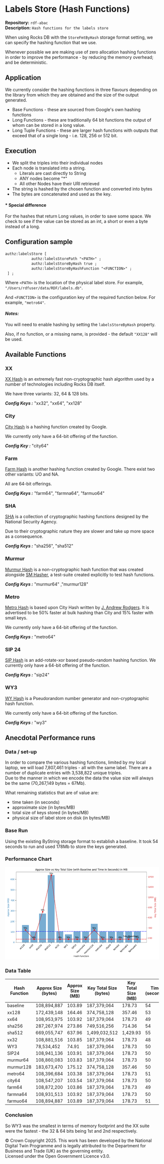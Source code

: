 # Labels Store (Hash Functions)
**Repository:** `rdf-abac`  
**Description:** `Hash functions for the labels store`  

<!-- SPDX-License-Identifier: OGL-UK-3.0 -->
When using Rocks DB with the `StoreFmtByHash` storage format setting, we can specify the hashing function that we use.

Whenever possible we are making use of zero allocation hashing functions in order to improve the performance - by reducing the memory overhead; and be deterministic. 

## Application

We currently consider the hashing functions in three flavours depending on the library from which they are obtained and the size of the output generated.
- Base Functions - these are sourced from Google's own hashing functions
- Long Functions - these are traditionally 64 bit functions the output of whom can be stored in a long value.
- Long Tuple Functions - these are larger hash functions with outputs that exceed that of a single long - i.e. 128, 256 or 512 bit. 

## Execution
- We split the triples into their individual nodes
- Each node is translated into a string.
  - Literals are cast directly to String
  - ANY nodes become "*"
  - All other Nodes have their URI retrieved
- The string is hashed by the chosen function and converted into bytes
- The bytes are concatenated and used as the key.

#### \* Special difference
For the hashes that return Long values, in order to save some space. We check to see if the value can be stored as an int, a short or even a byte instead of a long.

## Configuration sample
```
authz:labelsStore [
            authz:labelsStorePath "<PATH>" ;
            authz:labelsStoreByHash true ;
            authz:labelsStoreByHashFunction "<FUNCTION>" ;
 ] ; 
```
Where `<PATH>` is the location of the physical label store. For example, `"/Users/rdfuser/data/RDF/labels.db"`.

And `<FUNCTION>` is the configuration key of the required function below. For example, `"metro64"`.

#### *Notes:*
You will need to enable hashing by setting the `labelsStoreByHash` property. 

Also, if no function, or a missing name, is provided - the default `"XX128"` will be used.  

## Available Functions

### XX
[XX Hash](https://xxhash.com/) is an extremely fast non-cryptographic hash algorithm used by a number of technologies including Rocks DB itself. 

We have three variants: 32, 64 & 128 bits.

**_Config Keys :_** "xx32", "xx64", "xx128"

### City
[City Hash](https://github.com/google/cityhash) is a hashing function created by Google. 

We currently only have a 64-bit offering of the function.

**_Config Key :_** "city64"

### Farm
[Farm Hash](https://github.com/google/farmhash) is another hashing function created by Google.
There exist two other variants: UO and NA. 

All are 64-bit offerings.

**_Config Keys :_** "farm64", "farmna64", "farmuo64"

### SHA
[SHA](https://en.wikipedia.org/wiki/SHA-2) is a collection of cryptographic hashing functions designed by the National Security Agency. 

Due to their cryptographic nature they are slower and take up more space as a consequence.  

**_Config Keys :_** "sha256", "sha512"

### Murmur
[Murmur Hash](https://en.wikipedia.org/wiki/MurmurHash)  is a non-cryptographic hash function that was created alongside [SM Hasher](https://github.com/aappleby/smhasher), a test-suite created explicitly to test hash functions. 

**_Config Keys :_** "murmur64" ,"murmur128"

### Metro
[Metro Hash](https://github.com/jandrewrogers/MetroHash) is based upon City Hash written by [J. Andrew Rodgers](https://www.jandrewrogers.com/2015/05/27/metrohash/).
It is advertised to be 50% faster at bulk hashing than City and 15% faster with small keys. 

We currently only have a 64-bit offering of the function.

**_Config Keys :_**  "metro64"

### SIP 24
[SIP Hash](https://en.wikipedia.org/wiki/SipHash) is an add-rotate-xor based pseudo-random hashing function.
We currently only have a 64-bit offering of the function.

**_Config Keys :_**  "sip24"

### WY3
[WY Hash](https://github.com/wangyi-fudan/wyhash) is a Pseudorandom number generator and non-cryptographic hash function.

We currently only have a 64-bit offering of the function.

**_Config Keys :_**  "wy3"

## Anecdotal Performance runs

### Data / set-up
In order to compare the various hashing functions, limited by my local laptop, we will load 7,807,461 triples - all with the same label. There are a number of duplicate entries with 3,538,822 unique triples.  
Due to the manner in which we encode the data the value size will always be the same (70,267,149 bytes = 67Mb).

What remaining statistics that are of value are:
- time taken (in seconds)
- approximate size (in bytes/MB)
- total size of keys stored (in bytes/MB)
- physical size of label store on disk (in bytes/MB)

### Base Run
Using the existing ByString storage format to establish a baseline. It took 54 seconds to run and used 178Mb to store the keys generated.

### Performance Chart
![Hash Functions](./images/hash_functions.png)

### Data Table
| Hash Function | Approx Size (bytes) | Approx Size (MB) | Key Total Size (bytes) | Key Total Size (MB) | Time (seconds) |
|---------------|---------------------|------------------|------------------------|---------------------|----------------|
| baseline      | 108,894,887         | 103.89           | 187,379,064            | 178.73              | 54             |
| xx128         | 172,439,148         | 164.46           | 374,758,128            | 357.46              | 53             |
| xx64          | 108,953,975         | 103.92           | 187,379,064            | 178.73              | 49             |
| sha256        | 287,267,974         | 273.86           | 749,516,256            | 714.36              | 54             |
| sha512        | 669,055,747         | 637.96           | 1,499,032,512          | 1,429.93            | 55             |
| xx32          | 108,881,516         | 103.85           | 187,379,064            | 178.73              | 48             |
| WY3           | 78,534,452          | 74.91            | 187,379,064            | 178.73              | 50             |
| SIP24         | 108,941,136         | 103.91           | 187,379,064            | 178.73              | 50             |
| murmur64      | 108,860,083         | 103.83           | 187,379,064            | 178.73              | 50             |
| murmur128     | 183,673,470         | 175.12           | 374,758,128            | 357.46              | 50             |
| metro64       | 108,396,684         | 103.38           | 187,379,064            | 178.73              | 51             |
| city64        | 108,547,207         | 103.54           | 187,379,064            | 178.73              | 50             |
| farm64        | 108,872,200         | 103.86           | 187,379,064            | 178.73              | 49             |
| farmna64      | 108,931,513         | 103.92           | 187,379,064            | 178.73              | 50             |
| farmuo64      | 108,894,887         | 103.89           | 187,379,064            | 178.73              | 51             |


### Conclusion
So WY3 was the smallest in terms of memory footprint and the XX suite were the fastest - the 32 & 64 bits being 1st and 2nd respectively.

© Crown Copyright 2025. This work has been developed by the National Digital Twin Programme and is legally attributed to the Department for Business and Trade (UK) as the
governing entity.  
Licensed under the Open Government Licence v3.0.
